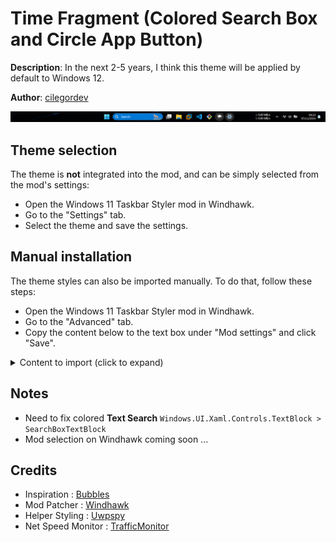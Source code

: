 # Time Fragment (Colored Search Box and Circle App Button)
**Description**: In the next 2-5 years, I think this theme will be applied by default to Windows 12.

**Author**: [cilegordev](https://github.com/cilegordev)

![Screenshot](screenshot.png)

## Theme selection

The theme is **not** integrated into the mod, and can be simply selected from the mod's
settings:

* Open the Windows 11 Taskbar Styler mod in Windhawk.
* Go to the "Settings" tab.
* Select the theme and save the settings.

## Manual installation

The theme styles can also be imported manually. To do that, follow these steps:

* Open the Windows 11 Taskbar Styler mod in Windhawk.
* Go to the "Advanced" tab.
* Copy the content below to the text box under "Mod settings" and click "Save".

<details>
<summary>Content to import (click to expand)</summary>

```json
{
  "controlStyles[0].target": "Windows.UI.Xaml.Shapes.Rectangle#BackgroundFill",
  "controlStyles[0].styles[0]": "Fill=#CC000000",
  "controlStyles[1].target": "Taskbar.SearchBoxButton > Taskbar.TaskListButtonPanel > Windows.UI.Xaml.Controls.Border",
  "controlStyles[1].styles[0]": "Background=#0078D7",
  "controlStyles[1].styles[1]": "CornerRadius=16",
  "controlStyles[2].target": "Microsoft.UI.Xaml.Controls.AnimatedVisualPlayer > Icon > Windows.UI.Xaml.Controls.TextBlock > SearchBoxTextBlock > Windows.UI.Xaml.Controls.Grid > DynamicSearchBoxGleamImage",
  "controlStyles[2].styles[0]": "ActualTheme=1",
  "controlStyles[3].target": "Taskbar.TaskListLabeledButtonPanel@RunningIndicatorStates > Border#BackgroundElement",
  "controlStyles[3].styles[0]": "CornerRadius=32",
  "controlStyles[4].target": "Taskbar.TaskListLabeledButtonPanel@CommonStates > Rectangle#RunningIndicator",
  "controlStyles[4].styles[0]": "Fill=#292929",
  "controlStyles[4].styles[1]": "StrokeThickness=2",
  "controlStyles[4].styles[2]": "Stroke@InactivePointerOver=#FFFFFF",
  "controlStyles[4].styles[3]": "Stroke@InactivePressed=#FFFFFF",
  "controlStyles[4].styles[4]": "Stroke@ActiveNormal=#FFFFFF",
  "controlStyles[4].styles[5]": "Stroke@ActivePointerOver=#FFFFFF",
  "controlStyles[4].styles[6]": "Stroke@ActivePressed=#FFFFFF",
  "controlStyles[4].styles[7]": "Width=40",
  "controlStyles[4].styles[8]": "Height=40",
  "controlStyles[4].styles[9]": "RadiusX=32",
  "controlStyles[4].styles[10]": "RadiusY=32",
  "controlStyles[4].styles[11]": "Margin=0"
}
```
</details>

## Notes

* Need to fix colored **Text Search** `Windows.UI.Xaml.Controls.TextBlock > SearchBoxTextBlock`
* Mod selection on Windhawk coming soon ...

## Credits

* Inspiration : [Bubbles](https://github.com/ramensoftware/windows-11-taskbar-styling-guide/tree/main/Themes/Bubbles)
* Mod Patcher : [Windhawk](https://github.com/ramensoftware/windhawk)
* Helper Styling : [Uwpspy](https://github.com/m417z/UWPSpy)
* Net Speed Monitor : [TrafficMonitor](https://github.com/zhongyang219/TrafficMonitor)
